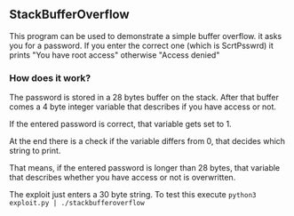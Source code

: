 ## StackBufferOverflow

This program can be used to demonstrate a simple buffer overflow. it asks you
for a password. If you enter the correct one (which is ScrtPsswrd) it prints
"You have root access" otherwise "Access denied"

### How does it work?

The password is stored in a 28 bytes buffer on the stack. After that buffer
comes a 4 byte integer variable that describes if you have access or not.

If the entered password is correct, that variable gets set to 1.

At the end there is a check if the variable differs from 0, that decides
which string to print.

That means, if the entered password is longer than 28 bytes, that variable that
describes whether you have access or not is overwritten.

The exploit just enters a 30 byte string. To test this execute
`python3 exploit.py | ./stackbufferoverflow`
